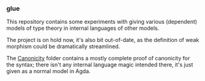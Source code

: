 
### glue

This repository contains some experiments with giving various (dependent)
models of type theory in internal languages of other models.

The project is on hold now, it's also bit out-of-date, as the definition of weak morphism could be dramatically streamlined.

The [Canonicity](Canonicity) folder contains a mostly complete proof of canonicity for the syntax; there isn't any internal language magic intended there, it's just given as a normal model in Agda.
